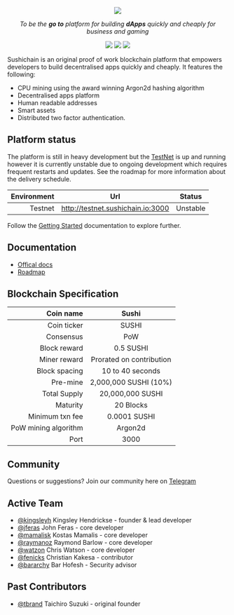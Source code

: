 <p align="center">
  <img src="https://raw.githubusercontent.com/SushiChain/SushiChain/master/imgs/sc_logo_light.svg?sanitize=true"/>
</p>

<p align="center"><i>To be the <b>go to</b> platform for building <b>dApps</b> quickly and cheaply for business and gaming</i></p>

<p align="center">
<a href="https://circleci.com/gh/SushiChain/SushiChain/tree/master"><img src="https://circleci.com/gh/SushiChain/SushiChain/tree/master.png?circle-token=099c1a2ed8be9aebf10eb09f79d65dfa4b05cf8e"></a>
<a href="https://t.me/sushichainhq"><img src="https://img.shields.io/static/v1.svg?label=chat&message=telegram&color=informational"/></a>
<a href="https://twitter/sushichainhq"><img src="https://img.shields.io/twitter/follow/sushichainhq.svg?label=Follow&style=social"/></a>
</p>

Sushichain is an original proof of work blockchain platform that empowers developers to build decentralised apps quickly and cheaply. It features the following:

* CPU mining using the award winning Argon2d hashing algorithm
* Decentralised apps platform
* Human readable addresses
* Smart assets
* Distributed two factor authentication.

## Platform status

The platform is still in heavy development but the [TestNet](http://testnet.sushichain.io:3000) is up and running however it is currently unstable due to ongoing  development which requires frequent restarts and updates. See the roadmap for more information about the delivery schedule.

|          Environment |                Url                |    Status    |
| -------------------: | :-------------------------------: | :----------: |
|              Testnet | http://testnet.sushichain.io:3000 |   Unstable   |

Follow the [Getting Started](https://guide.sushichain.io/) documentation to explore further.

## Documentation

* [Offical docs](https://guide.sushichain.io/)
* [Roadmap](https://sushichain.io/#roadmap)

## Blockchain Specification

|            Coin name |          Sushi           |
| -------------------: | :----------------------: |
|          Coin ticker |          SUSHI           |
|            Consensus |           PoW            |
|         Block reward |        0.5 SUSHI         |
|         Miner reward | Prorated on contribution |
|        Block spacing |     10 to 40 seconds     |
|             Pre-mine |  2,000,000 SUSHI (10%)   |
|         Total Supply |     20,000,000 SUSHI     |
|             Maturity |        20 Blocks         |
|      Minimum txn fee |       0.0001 SUSHI       |
| PoW mining algorithm |         Argon2d          |
|                 Port |           3000           |



## Community

Questions or suggestions? Join our community here on [Telegram](https://t.me/sushichainhq)

## Active Team

- [@kingsleyh](https://github.com/kingsleyh) Kingsley Hendrickse - founder & lead developer
- [@jferas](https://github.com/jferas) John Feras - core developer
- [@mamalisk](https://github.com/mamalisk) Kostas Mamalis - core developer
- [@raymanoz](https://github.com/raymanoz) Raymond Barlow - core developer
- [@watzon](https://github.com/watzon) Chris Watson - core developer
- [@fenicks](https://github.com/fenicks) Christian Kakesa - contributor
- [@bararchy](https://github.com/bararchy) Bar Hofesh - Security advisor

## Past Contributors

- [@tbrand](https://github.com/tbrand) Taichiro Suzuki - original founder
